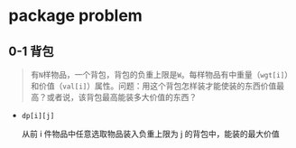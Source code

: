 # package problem

## 0-1 背包

> 有`N`样物品，一个背包，背包的负重上限是`W`。每样物品有中重量（`wgt[i]`）和价值（`val[i]`）属性。问题：用这个背包怎样装才能使装的东西价值最高？或者说，该背包最高能装多大价值的东西？



* `dp[i][j]`

    从前 i 件物品中任意选取物品装入负重上限为 j 的背包中，能装的最大价值